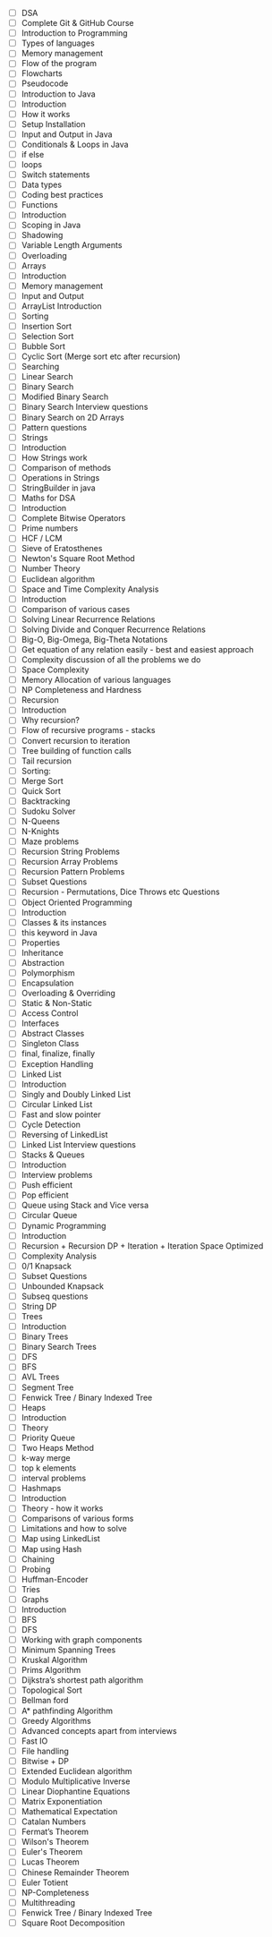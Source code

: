 - [ ] DSA
- [ ] Complete Git & GitHub Course
- [ ] Introduction to Programming
- [ ] Types of languages
- [ ] Memory management
- [ ] Flow of the program
- [ ] Flowcharts
- [ ] Pseudocode
- [ ] Introduction to Java
- [ ] Introduction
- [ ] How it works
- [ ] Setup Installation
- [ ] Input and Output in Java
- [ ] Conditionals & Loops in Java
- [ ] if else
- [ ] loops
- [ ] Switch statements
- [ ] Data types
- [ ] Coding best practices
- [ ] Functions
- [ ] Introduction
- [ ] Scoping in Java
- [ ] Shadowing
- [ ] Variable Length Arguments
- [ ] Overloading
- [ ] Arrays
- [ ] Introduction
- [ ] Memory management
- [ ] Input and Output
- [ ] ArrayList Introduction
- [ ] Sorting
- [ ] Insertion Sort
- [ ] Selection Sort
- [ ] Bubble Sort
- [ ] Cyclic Sort (Merge sort etc after recursion)
- [ ] Searching
- [ ] Linear Search
- [ ] Binary Search
- [ ] Modified Binary Search
- [ ] Binary Search Interview questions
- [ ] Binary Search on 2D Arrays
- [ ] Pattern questions
- [ ] Strings
- [ ] Introduction
- [ ] How Strings work
- [ ] Comparison of methods
- [ ] Operations in Strings
- [ ] StringBuilder in java
- [ ] Maths for DSA
- [ ] Introduction
- [ ] Complete Bitwise Operators
- [ ] Prime numbers
- [ ] HCF / LCM
- [ ] Sieve of Eratosthenes
- [ ] Newton's Square Root Method
- [ ] Number Theory
- [ ] Euclidean algorithm
- [ ] Space and Time Complexity Analysis
- [ ] Introduction
- [ ] Comparison of various cases
- [ ] Solving Linear Recurrence Relations
- [ ] Solving Divide and Conquer Recurrence Relations
- [ ] Big-O, Big-Omega, Big-Theta Notations
- [ ] Get equation of any relation easily - best and easiest approach
- [ ] Complexity discussion of all the problems we do
- [ ] Space Complexity
- [ ] Memory Allocation of various languages
- [ ] NP Completeness and Hardness
- [ ] Recursion
- [ ] Introduction
- [ ] Why recursion?
- [ ] Flow of recursive programs - stacks
- [ ] Convert recursion to iteration
- [ ] Tree building of function calls
- [ ] Tail recursion
- [ ] Sorting:
- [ ] Merge Sort
- [ ] Quick Sort
- [ ] Backtracking
- [ ] Sudoku Solver
- [ ] N-Queens
- [ ] N-Knights
- [ ] Maze problems
- [ ] Recursion String Problems
- [ ] Recursion Array Problems
- [ ] Recursion Pattern Problems
- [ ] Subset Questions
- [ ] Recursion - Permutations, Dice Throws etc Questions
- [ ] Object Oriented Programming
- [ ] Introduction
- [ ] Classes & its instances
- [ ] this keyword in Java
- [ ] Properties
- [ ] Inheritance
- [ ] Abstraction
- [ ] Polymorphism
- [ ] Encapsulation
- [ ] Overloading & Overriding
- [ ] Static & Non-Static
- [ ] Access Control
- [ ] Interfaces
- [ ] Abstract Classes
- [ ] Singleton Class
- [ ] final, finalize, finally
- [ ] Exception Handling
- [ ] Linked List
- [ ] Introduction
- [ ] Singly and Doubly Linked List
- [ ] Circular Linked List
- [ ] Fast and slow pointer
- [ ] Cycle Detection
- [ ] Reversing of LinkedList
- [ ] Linked List Interview questions
- [ ] Stacks & Queues
- [ ] Introduction
- [ ] Interview problems
- [ ] Push efficient
- [ ] Pop efficient
- [ ] Queue using Stack and Vice versa
- [ ] Circular Queue
- [ ] Dynamic Programming
- [ ] Introduction
- [ ] Recursion + Recursion DP + Iteration + Iteration Space Optimized
- [ ] Complexity Analysis
- [ ] 0/1 Knapsack
- [ ] Subset Questions
- [ ] Unbounded Knapsack
- [ ] Subseq questions
- [ ] String DP
- [ ] Trees
- [ ] Introduction
- [ ] Binary Trees
- [ ] Binary Search Trees
- [ ] DFS
- [ ] BFS
- [ ] AVL Trees
- [ ] Segment Tree
- [ ] Fenwick Tree / Binary Indexed Tree
- [ ] Heaps
- [ ] Introduction
- [ ] Theory
- [ ] Priority Queue
- [ ] Two Heaps Method
- [ ] k-way merge
- [ ] top k elements
- [ ] interval problems
- [ ] Hashmaps
- [ ] Introduction
- [ ] Theory - how it works
- [ ] Comparisons of various forms
- [ ] Limitations and how to solve
- [ ] Map using LinkedList
- [ ] Map using Hash
- [ ] Chaining
- [ ] Probing
- [ ] Huffman-Encoder
- [ ] Tries
- [ ] Graphs
- [ ] Introduction
- [ ] BFS
- [ ] DFS
- [ ] Working with graph components
- [ ] Minimum Spanning Trees
- [ ] Kruskal Algorithm
- [ ] Prims Algorithm
- [ ] Dijkstra’s shortest path algorithm
- [ ] Topological Sort
- [ ] Bellman ford
- [ ] A* pathfinding Algorithm
- [ ] Greedy Algorithms
- [ ] Advanced concepts apart from interviews
- [ ] Fast IO
- [ ] File handling
- [ ] Bitwise + DP
- [ ] Extended Euclidean algorithm
- [ ] Modulo Multiplicative Inverse
- [ ] Linear Diophantine Equations
- [ ] Matrix Exponentiation
- [ ] Mathematical Expectation
- [ ] Catalan Numbers
- [ ] Fermat’s Theorem
- [ ] Wilson's Theorem
- [ ] Euler's Theorem
- [ ] Lucas Theorem
- [ ] Chinese Remainder Theorem
- [ ] Euler Totient
- [ ] NP-Completeness
- [ ] Multithreading
- [ ] Fenwick Tree / Binary Indexed Tree
- [ ] Square Root Decomposition
